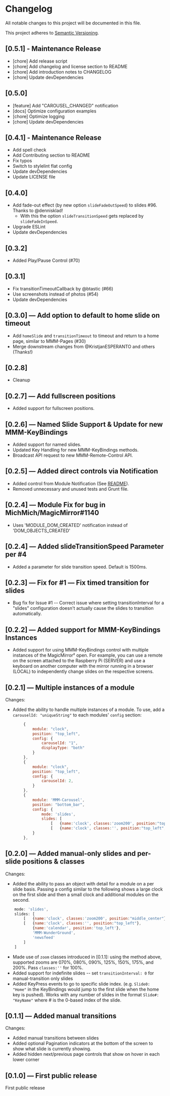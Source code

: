 # Changelog

All notable changes to this project will be documented in this file.

This project adheres to [Semantic Versioning](https://semver.org/spec/v2.0.0.html).

## <a name="0_5_1"></a>[0.5.1] - Maintenance Release

- [chore] Add release script
- [chore] Add changelog and license section to README
- [chore] Add introduction notes to CHANGELOG
- [chore] Update devDependencies

## <a name="0_5_0"></a>[0.5.0]

- [feature] Add "CAROUSEL_CHANGED" notification
- [docs] Optimize configuration examples
- [chore] Optimize logging
- [chore] Update devDependencies

## <a name="0_4_1"></a>[0.4.1] - Maintenance Release

- Add spell check
- Add Contributing section to README
- Fix typos
- Switch to stylelint flat config
- Update devDependencies
- Update LICENSE file

## <a name="0_4_0"></a>[0.4.0]

- Add fade-out effect (by new option `slideFadeOutSpeed`) to slides #96. Thanks to @dennisklad!
  - With this the option `slideTransitionSpeed` gets replaced by `slideFadeInSpeed`.
- Upgrade ESLint
- Update devDependencies

## <a name="0_3_2"></a>[0.3.2]

- Added Play/Pause Control (#70)

## <a name="0_3_1"></a>[0.3.1]

- Fix transitionTimeoutCallback by @btastic (#66)
- Use screenshots instead of photos (#54)
- Update devDependencies

## <a name="0_3_0"></a>[0.3.0] ― Add option to default to home slide on timeout

- Add `homeSlide` and `transitionTimeout` to timeout and return to a home page, similar to MMM-Pages (#30)
- Merge downstream changes from @KristjanESPERANTO and others (Thanks!)

## <a name="0_2_8"></a>[0.2.8]

- Cleanup

## <a name="0_2_7"></a>[0.2.7] ― Add fullscreen positions

- Added support for fullscreen positions.

## <a name="0_2_6"></a>[0.2.6] ― Named Slide Support & Update for new MMM-KeyBindings

- Added support for named slides.
- Updated Key Handling for new MMM-KeyBindings methods.
- Broadcast API request to new MMM-Remote-Control API.

## <a name="0_2_5"></a>[0.2.5] ― Added direct controls via Notification

- Added control from Module Notification (See [README](README.md#Navigation-from-other-modules)).
- Removed unnecessary and unused tests and Grunt file.

## <a name="0_2_4"></a>[0.2.4] ― Module Fix for bug in MichMich/MagicMirror#1140

- Uses 'MODULE_DOM_CREATED' notification instead of 'DOM_OBJECTS_CREATED'

## <a name="0_2_4"></a>[0.2.4] ― Added slideTransitionSpeed Parameter per #4

- Added a parameter for slide transition speed. Default is 1500ms.

## <a name="0_2_3"></a>[0.2.3] ― Fix for #1 ― Fix timed transition for slides

- Bug fix for Issue #1 -- Correct issue where setting transitionInterval for a "slides" configuration doesn't actually cause the slides to transition automatically.

## <a name="0_2_2"></a>[0.2.2] ― Added support for MMM-KeyBindings Instances

- Added support for using MMM-KeyBindings control with multiple instances of the MagicMirror² open. For example, you can use a remote on the screen attached to the Raspberry Pi (SERVER) and use a keyboard on another computer with the mirror running in a browser (LOCAL) to independently change slides on the respective screens.

## <a name="0_2_1"></a>[0.2.1] ― Multiple instances of a module

Changes:

- Added the ability to handle multiple instances of a module. To use, add a `carouselId: "uniqueString"` to each modules' `config` section:

```javascript
        {
            module: "clock",
            position: "top_left",
            config: {
                carouselId: "1",
                displayType: "both"
            }
        },
        {
            module: "clock",
            position: "top_left",
            config: {
                carouselId: 2,
            }
        },
        {
            module: 'MMM-Carousel',
            position: "bottom_bar",
            config: {
                mode: 'slides',
                slides: [
                    [   {name:'clock', classes:'zoom200', position:"top_left", carouselId: "1"} ],
                    [   {name:'clock', classes:'', position:"top_left", carouselId: 2},  ]]
            }
        },
```

## [0.2.0] ― Added manual-only slides and per-slide positions & classes

Changes:

- Added the ability to pass an object with detail for a module on a per slide basis. Passing a config similar to the following shows a large clock on the first slide and then a small clock and additional modules on the second.

```javascript
    mode: 'slides',
    slides: [
        [   {name:'clock', classes:'zoom200', position:"middle_center"} ],
        [   {name:'clock', classes:'', position:"top_left"},
            {name:'calendar', position:'top_left'},
            'MMM-WunderGround',
            'newsfeed'
        ]
    ]
```

- Made use of `zoom` classes introduced in [0.1.1]: using the method above, supported zooms are 070%, 080%, 090%, 125%, 150%, 175%, and 200%. Pass `classes:''` for 100%.
- Added support for indefinite slides -- set `transitionInterval: 0` for manual-transition only slides
- Added KeyPress events to go to specific slide index. (e.g. `Slide0: "Home"` in the KeyBindings would jump to the first slide when the home key is pushed). Works with any number of slides in the format `Slide#: "KeyName"` where # is the 0-based index of the slide.

## [0.1.1] ― Added manual transitions

Changes:

- Added manual transitions between slides
- Added optional Pagination indicators at the bottom of the screen to show what slide is currently showing.
- Added hidden next/previous page controls that show on hover in each lower corner

## [0.1.0] ― First public release

First public release
